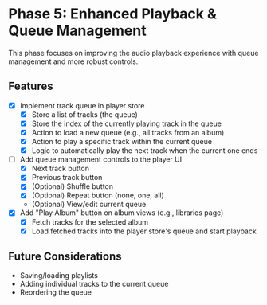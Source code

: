# Phase 5: Enhanced Playback & Queue Management

This phase focuses on improving the audio playback experience with queue management and more robust controls.

## Features

*   [x] Implement track queue in player store
    *   [x] Store a list of tracks (the queue)
    *   [x] Store the index of the currently playing track in the queue
    *   [x] Action to load a new queue (e.g., all tracks from an album)
    *   [x] Action to play a specific track within the current queue
    *   [x] Logic to automatically play the next track when the current one ends
*   [ ] Add queue management controls to the player UI
    *   [x] Next track button
    *   [x] Previous track button
    *   [x] (Optional) Shuffle button
    *   [x] (Optional) Repeat button (none, one, all)
    *   (Optional) View/edit current queue
*   [x] Add "Play Album" button on album views (e.g., libraries page)
    *   [x] Fetch tracks for the selected album
    *   [x] Load fetched tracks into the player store's queue and start playback

## Future Considerations

*   Saving/loading playlists
*   Adding individual tracks to the current queue
*   Reordering the queue
